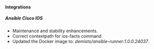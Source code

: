
#### Integrations
##### Ansible Cisco IOS
- Maintenance and stability enhancements.
- Correct contextpath for ios-facts command
- Updated the Docker image to: *demisto/ansible-runner:1.0.0.24037*.